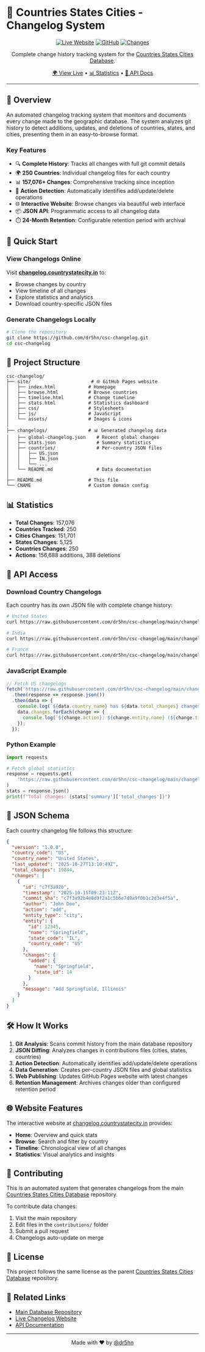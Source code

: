 # 📜 Countries States Cities - Changelog System

<div align="center">

[![Live Website](https://img.shields.io/badge/Live-changelog.countrystatecity.in-blue)](https://changelog.countrystatecity.in)
[![GitHub](https://img.shields.io/badge/GitHub-dr5hn%2Fcountries--states--cities--database-black)](https://github.com/dr5hn/countries-states-cities-database)
[![Changes](https://img.shields.io/badge/Changes-157%2C076-green)](https://changelog.countrystatecity.in/stats.html)

Complete change history tracking system for the [Countries States Cities Database](https://github.com/dr5hn/countries-states-cities-database).

[🌍 View Live](https://changelog.countrystatecity.in) • [📊 Statistics](https://changelog.countrystatecity.in/stats.html) • [📖 API Docs](#-api-access)

</div>

---

## 🌟 Overview

An automated changelog tracking system that monitors and documents every change made to the geographic database. The system analyzes git history to detect additions, updates, and deletions of countries, states, and cities, presenting them in an easy-to-browse format.

### Key Features

- 🔍 **Complete History**: Tracks all changes with full git commit details
- 🌍 **250 Countries**: Individual changelog files for each country
- 📊 **157,076+ Changes**: Comprehensive tracking since inception
- 🎯 **Action Detection**: Automatically identifies add/update/delete operations
- 🌐 **Interactive Website**: Browse changes via beautiful web interface
- 📦 **JSON API**: Programmatic access to all changelog data
- ⏱️ **24-Month Retention**: Configurable retention period with archival

## 🚀 Quick Start

### View Changelogs Online

Visit **[changelog.countrystatecity.in](https://changelog.countrystatecity.in)** to:
- Browse changes by country
- View timeline of all changes
- Explore statistics and analytics
- Download country-specific JSON files

### Generate Changelogs Locally

```bash
# Clone the repository
git clone https://github.com/dr5hn/csc-changelog.git
cd csc-changelog
```

## 📁 Project Structure

```
csc-changelog/
├── site/                      # 🌐 GitHub Pages website
│   ├── index.html            # Homepage
│   ├── browse.html           # Browse countries
│   ├── timeline.html         # Change timeline
│   ├── stats.html            # Statistics dashboard
│   ├── css/                  # Stylesheets
│   ├── js/                   # JavaScript
│   └── assets/               # Images & icons
│
├── changelogs/               # 📊 Generated changelog data
│   ├── global-changelog.json    # Recent global changes
│   ├── stats.json               # Summary statistics
│   ├── countries/               # Per-country JSON files
│   │   ├── US.json
│   │   ├── IN.json
│   │   └── ...
│   └── README.md                # Data documentation
│
├── README.md                 # This file
└── CNAME                     # Custom domain config
```

## 📊 Statistics

- **Total Changes**: 157,076
- **Countries Tracked**: 250
- **Cities Changes**: 151,701
- **States Changes**: 5,125
- **Countries Changes**: 250
- **Actions**: 156,688 additions, 388 deletions

## 🔗 API Access

### Download Country Changelogs

Each country has its own JSON file with complete change history:

```bash
# United States
curl https://raw.githubusercontent.com/dr5hn/csc-changelog/main/changelogs/countries/US.json

# India
curl https://raw.githubusercontent.com/dr5hn/csc-changelog/main/changelogs/countries/IN.json

# France
curl https://raw.githubusercontent.com/dr5hn/csc-changelog/main/changelogs/countries/FR.json
```

### JavaScript Example

```javascript
// Fetch US changelogs
fetch('https://raw.githubusercontent.com/dr5hn/csc-changelog/main/changelogs/countries/US.json')
  .then(response => response.json())
  .then(data => {
    console.log(`${data.country_name} has ${data.total_changes} changes`);
    data.changes.forEach(change => {
      console.log(`${change.action}: ${change.entity.name} (${change.timestamp})`);
    });
  });
```

### Python Example

```python
import requests

# Fetch global statistics
response = requests.get(
    'https://raw.githubusercontent.com/dr5hn/csc-changelog/main/changelogs/stats.json'
)
stats = response.json()
print(f"Total changes: {stats['summary']['total_changes']}")
```

## 📖 JSON Schema

Each country changelog file follows this structure:

```json
{
  "version": "1.0.0",
  "country_code": "US",
  "country_name": "United States",
  "last_updated": "2025-10-27T13:10:49Z",
  "total_changes": 19844,
  "changes": [
    {
      "id": "c7f3a92b",
      "timestamp": "2025-10-15T09:23:11Z",
      "commit_sha": "c7f3a92b4e8d9f2a1c5b6e7d8a9f0b1c2d3e4f5a",
      "author": "John Doe",
      "action": "add",
      "entity_type": "city",
      "entity": {
        "id": 12345,
        "name": "Springfield",
        "state_code": "IL",
        "country_code": "US"
      },
      "changes": {
        "added": {
          "name": "Springfield",
          "state_id": 14
        }
      },
      "message": "Add Springfield, Illinois"
    }
  ]
}
```

## 🛠️ How It Works

1. **Git Analysis**: Scans commit history from the main database repository
2. **JSON Diffing**: Analyzes changes in contributions files (cities, states, countries)
3. **Action Detection**: Automatically identifies add/update/delete operations
4. **Data Generation**: Creates per-country JSON files and global statistics
5. **Web Publishing**: Updates GitHub Pages website with latest changes
6. **Retention Management**: Archives changes older than configured retention period

## 🌐 Website Features

The interactive website at [changelog.countrystatecity.in](https://changelog.countrystatecity.in) provides:

- **Home**: Overview and quick stats
- **Browse**: Search and filter by country
- **Timeline**: Chronological view of all changes
- **Statistics**: Visual analytics and insights

## 🤝 Contributing

This is an automated system that generates changelogs from the main [Countries States Cities Database](https://github.com/dr5hn/countries-states-cities-database) repository.

To contribute data changes:
1. Visit the main repository
2. Edit files in the `contributions/` folder
3. Submit a pull request
4. Changelogs auto-update on merge

## 📝 License

This project follows the same license as the parent [Countries States Cities Database](https://github.com/dr5hn/countries-states-cities-database) repository.

## 🔗 Related Links

- [Main Database Repository](https://github.com/dr5hn/countries-states-cities-database)
- [Live Changelog Website](https://changelog.countrystatecity.in)
- [API Documentation](https://github.com/dr5hn/countries-states-cities-database#api)

---

<div align="center">
Made with ❤️ by <a href="https://github.com/dr5hn">@dr5hn</a>
</div>
